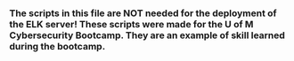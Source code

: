 ### The scripts in this file are NOT needed for the deployment of the ELK server!  These scripts were made for the U of M Cybersecurity Bootcamp. They are an example of skill learned during the bootcamp.

